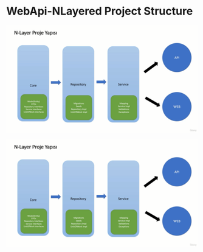 # WebApi-NLayered Project Structure

![alt yazı][resim]

[resim]: https://github.com/ebubekirdgn/WebApi-NLayered/blob/main/images/nlayered.png "Resim Başlığı"
![alt yazı][resim]

[resim]: https://github.com/ebubekirdgn/WebApi-NLayered/blob/main/images/nlayered2.png "Resim Başlığı"
